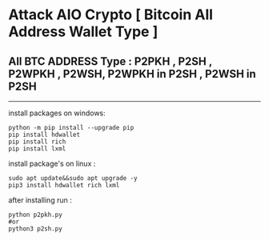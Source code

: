 # Attack AIO Crypto [ Bitcoin All Address Wallet Type ]
## All BTC ADDRESS Type : P2PKH , P2SH , P2WPKH , P2WSH, P2WPKH in P2SH , P2WSH in P2SH
---

install packages on windows:
```
python -m pip install --upgrade pip
pip install hdwallet 
pip install rich
pip install lxml
```

install package's on linux :

```
sudo apt update&&sudo apt upgrade -y
pip3 install hdwallet rich lxml

```

after installing run :

```python:
python p2pkh.py
#or
python3 p2sh.py
```

